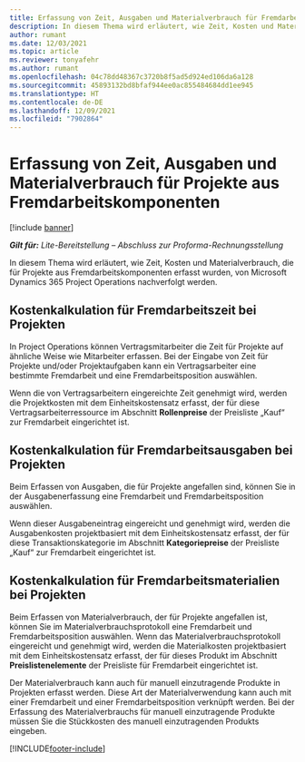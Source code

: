 ```yaml
---
title: Erfassung von Zeit, Ausgaben und Materialverbrauch für Fremdarbeitskomponenten
description: In diesem Thema wird erläutert, wie Zeit, Kosten und Materialverbrauch, die für Projekte aus Fremdarbeitskomponenten erfasst wurden, von Microsoft Dynamics 365 Project Operations nachverfolgt werden.
author: rumant
ms.date: 12/03/2021
ms.topic: article
ms.reviewer: tonyafehr
ms.author: rumant
ms.openlocfilehash: 04c78dd48367c3720b8f5ad5d924ed106da6a128
ms.sourcegitcommit: 45893132bd8bfaf944ee0ac855484684dd1ee945
ms.translationtype: HT
ms.contentlocale: de-DE
ms.lasthandoff: 12/09/2021
ms.locfileid: "7902864"
---
```

# <a name="recording-time-expenses-and-material-usage-on-projects-for-subcontracted-components"></a>Erfassung von Zeit, Ausgaben und Materialverbrauch für Projekte aus Fremdarbeitskomponenten

[!include [banner](../../includes/dataverse-preview.md)]

_**Gilt für:** Lite-Bereitstellung – Abschluss zur Proforma-Rechnungsstellung_

In diesem Thema wird erläutert, wie Zeit, Kosten und Materialverbrauch, die für Projekte aus Fremdarbeitskomponenten erfasst wurden, von Microsoft Dynamics 365 Project Operations nachverfolgt werden.

## <a name="costing-for-subcontractor-time-on-projects"></a>Kostenkalkulation für Fremdarbeitszeit bei Projekten
In Project Operations können Vertragsmitarbeiter die Zeit für Projekte auf ähnliche Weise wie Mitarbeiter erfassen. Bei der Eingabe von Zeit für Projekte und/oder Projektaufgaben kann ein Vertragsarbeiter eine bestimmte Fremdarbeit und eine Fremdarbeitsposition auswählen.

Wenn die von Vertragsarbeitern eingereichte Zeit genehmigt wird, werden die Projektkosten mit dem Einheitskostensatz erfasst, der für diese Vertragsarbeiterressource im Abschnitt **Rollenpreise** der Preisliste „Kauf“ zur Fremdarbeit eingerichtet ist.

## <a name="costing-for-subcontracted-expenses-on-projects"></a>Kostenkalkulation für Fremdarbeitsausgaben bei Projekten
Beim Erfassen von Ausgaben, die für Projekte angefallen sind, können Sie in der Ausgabenerfassung eine Fremdarbeit und Fremdarbeitsposition auswählen. 

Wenn dieser Ausgabeneintrag eingereicht und genehmigt wird, werden die Ausgabenkosten projektbasiert mit dem Einheitskostensatz erfasst, der für diese Transaktionskategorie im Abschnitt **Kategoriepreise** der Preisliste „Kauf“ zur Fremdarbeit eingerichtet ist.

## <a name="costing-for-subcontracted-materials-on-projects"></a>Kostenkalkulation für Fremdarbeitsmaterialien bei Projekten
Beim Erfassen von Materialverbrauch, der für Projekte angefallen ist, können Sie im Materialverbrauchsprotokoll eine Fremdarbeit und Fremdarbeitsposition auswählen. Wenn das Materialverbrauchsprotokoll eingereicht und genehmigt wird, werden die Materialkosten projektbasiert mit dem Einheitskostensatz erfasst, der für dieses Produkt im Abschnitt **Preislistenelemente** der Preisliste für Fremdarbeit eingerichtet ist.

Der Materialverbrauch kann auch für manuell einzutragende Produkte in Projekten erfasst werden. Diese Art der Materialverwendung kann auch mit einer Fremdarbeit und einer Fremdarbeitsposition verknüpft werden. Bei der Erfassung des Materialverbrauchs für manuell einzutragende Produkte müssen Sie die Stückkosten des manuell einzutragenden Produkts eingeben. 


[!INCLUDE[footer-include](../../includes/footer-banner.md)]
